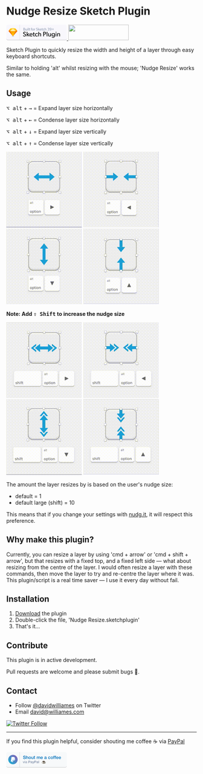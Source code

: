 # Nudge Resize Sketch Plugin

<a href="https://www.sketchapp.com">
  <img width="160" height="41" src="images/sketch-badge.png" >
</a>
<a href="http://bit.ly/SketchRunnerWebsite">
  <img width="160" height="41" src="http://sketchrunner.com/img/badge_blue.png" >
</a>

Sketch Plugin to quickly resize the width and height of a layer through easy keyboard shortcuts.

Similar to holding 'alt' whilst resizing with the mouse; 'Nudge Resize' works the same.


## Usage

<kbd>⌥ alt</kbd> + <kbd>→</kbd> = Expand layer size horizontally

<kbd>⌥ alt</kbd> + <kbd>←</kbd> = Condense layer size horizontally

<kbd>⌥ alt</kbd> + <kbd>↓</kbd> = Expand layer size vertically

<kbd>⌥ alt</kbd> + <kbd>↑</kbd> = Condense layer size vertically

![Expand layer size horizontally](images/gifs/expandHorizontally.gif)
![Condense layer size horizontally](images/gifs/condenseHorizontally.gif)
![Expand layer size vertically](images/gifs/expandVertically.gif)
![Condense layer size vertically](images/gifs/condenseVertically.gif)

**Note: Add <kbd>⇧ Shift</kbd> to increase the nudge size**

![Expand layer size horizontally large](images/gifs/expandHorizontallyLarge.gif)
![Condense layer size horizontally large](images/gifs/condenseHorizontallyLarge.gif)
![Expand layer size vertically large](images/gifs/expandVerticallyLarge.gif)
![Condense layer size vertically large](images/gifs/condenseVerticallyLarge.gif)

The amount the layer resizes by is based on the user's nudge size:

- default = 1
- default large (shift) = 10

This means that if you change your settings with [nudg.it](http://nudg.it), it will respect this preference.


## Why make this plugin?

Currently, you can resize a layer by using 'cmd + arrow' or 'cmd + shift + arrow', but that resizes with a fixed top, and a fixed left side — what about resizing from the centre of the layer. I would often resize a layer with these commands, then move the layer to try and re-centre the layer where it was. This plugin/script is a real time saver — I use it every day without fail.


## Installation

1. [Download](https://github.com/DWilliames/nudge-resize-sketch-plugin/releases/download/v1.0/Nudge.Resize.sketchplugin.zip) the plugin
2. Double-click the file, 'Nudge Resize.sketchplugin'
3. That's it...


## Contribute

This plugin is in active development.

Pull requests are welcome and please submit bugs 🐛.

## Contact

* Follow [@davidwilliames](https://twitter.com/davidwilliames) on Twitter
* Email <david@williames.com>

[![Twitter Follow](https://img.shields.io/twitter/follow/davidwilliames.svg?style=social&label=Follow)]()

---

If you find this plugin helpful, consider shouting me coffee ☕️ via [PayPal](https://www.paypal.me/dtw/5)

<a href="https://www.paypal.me/dtw/5">
  <img width="160" height="41" src="images/paypal-badge.png" >
</a>
